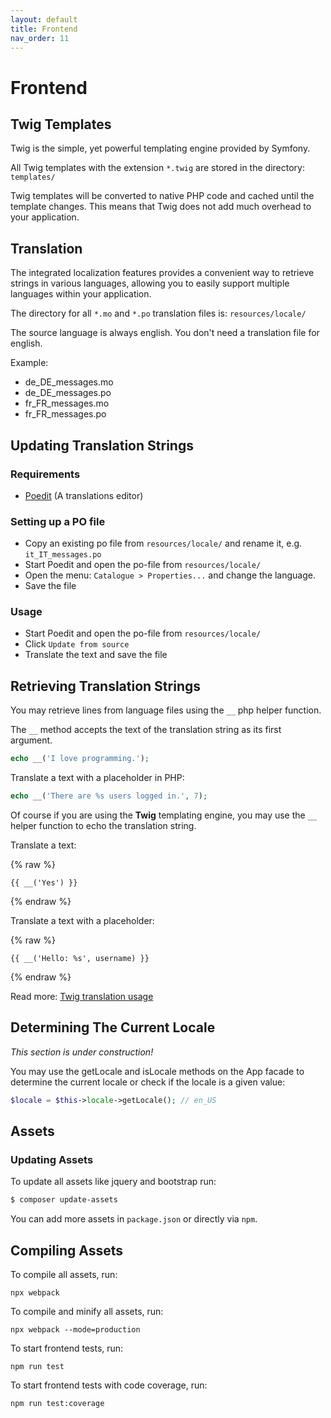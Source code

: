 ```yaml
---
layout: default
title: Frontend
nav_order: 11
---
```


# Frontend

## Twig Templates

Twig is the simple, yet powerful templating engine provided by Symfony. 

All Twig templates with the extension `*.twig` are stored in the directory: `templates/`

Twig templates will be converted to native PHP code and cached until the template changes. 
This means that Twig does not add much overhead to your application.

## Translation

The integrated localization features provides a convenient way to retrieve strings 
in various languages, allowing you to easily support multiple languages within 
your application. 

The directory for all `*.mo` and `*.po` translation files is: `resources/locale/`

The source language is always english. You don't need a translation file for english.

Example:

* de_DE_messages.mo
* de_DE_messages.po
* fr_FR_messages.mo
* fr_FR_messages.po

## Updating Translation Strings

### Requirements

* [Poedit](https://poedit.net/) (A translations editor)

### Setting up a PO file

* Copy an existing po file from `resources/locale/` and rename it, e.g. `it_IT_messages.po`
* Start Poedit and open the po-file from `resources/locale/`
* Open the menu: `Catalogue > Properties...` and change the language.
* Save the file

### Usage

* Start Poedit and open the po-file from `resources/locale/`
* Click `Update from source`
* Translate the text and save the file

## Retrieving Translation Strings

You may retrieve lines from language files using the `__` php helper function. 

The `__` method accepts the text of the translation string as its first argument. 

```php
echo __('I love programming.');
```

Translate a text with a placeholder in PHP:

```php
echo __('There are %s users logged in.', 7);
```

Of course if you are using the **Twig** templating engine, you may use 
the `__` helper function to echo the translation string.

Translate a text:

{% raw %}
```twig
{{ __('Yes') }}
```
{% endraw %}

Translate a text with a placeholder:

{% raw %}
```twig
{{ __('Hello: %s', username) }}
```
{% endraw %}

Read more: [Twig translation usage](https://github.com/odan/twig-translation#usage)

## Determining The Current Locale

*This section is under construction!*

You may use the getLocale and isLocale methods on the App facade to determine 
the current locale or check if the locale is a given value:

```php
$locale = $this->locale->getLocale(); // en_US
```

## Assets

### Updating Assets

To update all assets like jquery and bootstrap run:

```bash
$ composer update-assets
```

You can add more assets in `package.json` or directly via `npm`.

## Compiling Assets

To compile all assets, run:

```
npx webpack
```

To compile and minify all assets, run:

```
npx webpack --mode=production
```

To start frontend tests, run:

```
npm run test
```

To start frontend tests with code coverage, run:

```
npm run test:coverage
```
